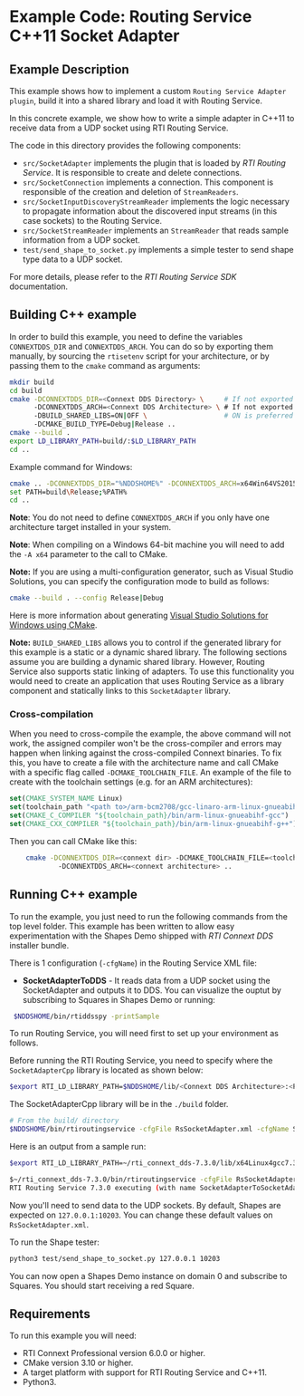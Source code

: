# Example Code: Routing Service C++11 Socket Adapter

## Example Description

This example shows how to implement a custom `Routing Service Adapter plugin`,
build it into a shared library and load it with Routing Service.

In this concrete example, we show how to write a simple adapter in C++11 to
receive data from a UDP socket using RTI Routing Service.

The code in this directory provides the following components:

-   `src/SocketAdapter` implements the plugin that is loaded by *RTI Routing Service*.
It is responsible to create and delete connections.
-   `src/SocketConnection` implements a connection. This component is responsible of the
creation and deletion of `StreamReaders`.
-   `src/SocketInputDiscoveryStreamReader` implements the logic necessary to propagate
information about the discovered input streams (in this case sockets) to the
Routing Service.
-   `src/SocketStreamReader` implements an `StreamReader` that reads sample information
from a UDP socket.
-   `test/send_shape_to_socket.py` implements a simple tester to send
shape type data to a UDP socket.

For more details, please refer to the *RTI Routing Service SDK* documentation.

## Building C++ example

In order to build this example, you need to define the variables `CONNEXTDDS_DIR`
and `CONNEXTDDS_ARCH`. You can do so by exporting them manually, by sourcing
the `rtisetenv` script for your architecture, or by passing them to the `cmake`
command as arguments:

```bash
mkdir build
cd build
cmake -DCONNEXTDDS_DIR=<Connext DDS Directory> \     # If not exported
      -DCONNEXTDDS_ARCH=<Connext DDS Architecture> \ # If not exported
      -DBUILD_SHARED_LIBS=ON|OFF \                   # ON is preferred for this example
      -DCMAKE_BUILD_TYPE=Debug|Release ..
cmake --build .
export LD_LIBRARY_PATH=build/:$LD_LIBRARY_PATH
cd ..
```

Example command for Windows:

```bash
cmake .. -DCONNEXTDDS_DIR="%NDDSHOME%" -DCONNEXTDDS_ARCH=x64Win64VS2015 -DBUILD_SHARED_LIBS=ON -DCMAKE_BUILD_TYPE=Release -A x64 -G "Visual Studio 17 2022"
set PATH=build\Release;%PATH%
cd ..
```

**Note**: You do not need to define `CONNEXTDDS_ARCH` if you only have one
architecture target installed in your system.

**Note**: When compiling on a Windows 64-bit machine you will need to add the
`-A x64` parameter to the call to CMake.

**Note:** If you are using a multi-configuration generator, such as Visual Studio
Solutions, you can specify the configuration mode to build as follows:

```bash
cmake --build . --config Release|Debug
```

Here is more information about generating
[Visual Studio Solutions for Windows using CMake](https://cmake.org/cmake/help/v3.16/generator/Visual%20Studio%2016%202019.html#platform-selection).

**Note:** `BUILD_SHARED_LIBS` allows you to control if the generated library
for this example is a static or a dynamic shared library. The following sections
assume you are building a dynamic shared library. However, Routing Service also
supports static linking of adapters. To use this functionality you would need to
create an application that uses Routing Service as a library component and
statically links to this `SocketAdapter` library.

### Cross-compilation

When you need to cross-compile the example, the above
command will not work, the assigned compiler won't be the cross-compiler and
errors may happen when linking against the cross-compiled Connext binaries.
To fix this, you have to create a file with the architecture name and call
CMake with a specific flag called ``-DCMAKE_TOOLCHAIN_FILE``.
An example of the file to create with the toolchain settings (e.g. for an
ARM architectures):

```cmake
set(CMAKE_SYSTEM_NAME Linux)
set(toolchain_path "<path to>/arm-bcm2708/gcc-linaro-arm-linux-gnueabihf-raspbian")
set(CMAKE_C_COMPILER "${toolchain_path}/bin/arm-linux-gnueabihf-gcc")
set(CMAKE_CXX_COMPILER "${toolchain_path}/bin/arm-linux-gnueabihf-g++")
```

Then you can call CMake like this:

```bash
    cmake -DCONNEXTDDS_DIR=<connext dir> -DCMAKE_TOOLCHAIN_FILE=<toolchain file created above>
            -DCONNEXTDDS_ARCH=<connext architecture> ..
```

## Running C++ example

To run the example, you just need to run the following commands from the top
level folder. This example has been written to allow easy experimentation with
the Shapes Demo shipped with *RTI Connext DDS* installer bundle.

There is 1 configuration (`-cfgName`) in the Routing Service XML file:

-   **SocketAdapterToDDS** - It reads data from a UDP socket using the SocketAdapter
and outputs it to DDS. You can visualize the ouptut by subscribing to Squares
in Shapes Demo or running:

```bash
 $NDDSHOME/bin/rtiddsspy -printSample
```

To run Routing Service, you will need first to set up your environment as follows.

Before running the RTI Routing Service, you need to specify where the
`SocketAdapterCpp` library is located as shown below:

```bash
$export RTI_LD_LIBRARY_PATH=$NDDSHOME/lib/<Connext DDS Architecture>:<Path to SocketAdapterCpp library>
```

The SocketAdapterCpp library will be in the `./build` folder.

```bash
# From the build/ directory
$NDDSHOME/bin/rtiroutingservice -cfgFile RsSocketAdapter.xml -cfgName SocketAdapterToDDS
```

Here is an output from a sample run:

```bash
$export RTI_LD_LIBRARY_PATH=~/rti_connext_dds-7.3.0/lib/x64Linux4gcc7.3.0:~/udp_socket_adapter/build/

$~/rti_connext_dds-7.3.0/bin/rtiroutingservice -cfgFile RsSocketAdapter.xml -cfgName SocketAdapterToDDS
RTI Routing Service 7.3.0 executing (with name SocketAdapterToSocketAdapter)
```

Now you'll need to send data to the UDP sockets. By default, Shapes are
expected on `127.0.0.1:10203`. You can change these default values on
`RsSocketAdapter.xml`.

To run the Shape tester:
```bash
python3 test/send_shape_to_socket.py 127.0.0.1 10203
```

You can now open a Shapes Demo instance on domain 0 and subscribe to Squares. You
should start receiving a red Square.

## Requirements

To run this example you will need:

- RTI Connext Professional version 6.0.0 or higher.
- CMake version 3.10 or higher.
- A target platform with support for RTI Routing Service and C++11.
- Python3.
